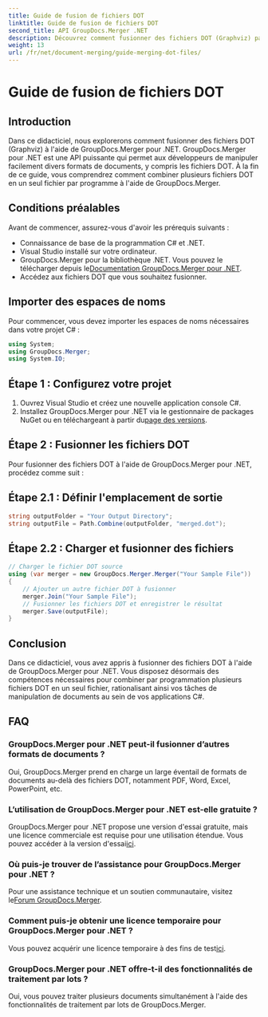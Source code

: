 ```yaml
---
title: Guide de fusion de fichiers DOT
linktitle: Guide de fusion de fichiers DOT
second_title: API GroupDocs.Merger .NET
description: Découvrez comment fusionner des fichiers DOT (Graphviz) par programme à l'aide de GroupDocs.Merger pour .NET. Fusionnez, combinez et manipulez facilement des fichiers DOT.
weight: 13
url: /fr/net/document-merging/guide-merging-dot-files/
---
```


# Guide de fusion de fichiers DOT

## Introduction
Dans ce didacticiel, nous explorerons comment fusionner des fichiers DOT (Graphviz) à l'aide de GroupDocs.Merger pour .NET. GroupDocs.Merger pour .NET est une API puissante qui permet aux développeurs de manipuler facilement divers formats de documents, y compris les fichiers DOT. À la fin de ce guide, vous comprendrez comment combiner plusieurs fichiers DOT en un seul fichier par programme à l'aide de GroupDocs.Merger.
## Conditions préalables
Avant de commencer, assurez-vous d'avoir les prérequis suivants :
- Connaissance de base de la programmation C# et .NET.
- Visual Studio installé sur votre ordinateur.
-  GroupDocs.Merger pour la bibliothèque .NET. Vous pouvez le télécharger depuis le[Documentation GroupDocs.Merger pour .NET](https://tutorials.groupdocs.com/merger/net/).
- Accédez aux fichiers DOT que vous souhaitez fusionner.

## Importer des espaces de noms
Pour commencer, vous devez importer les espaces de noms nécessaires dans votre projet C# :
```csharp
using System; 
using GroupDocs.Merger;
using System.IO;
```
## Étape 1 : Configurez votre projet
1. Ouvrez Visual Studio et créez une nouvelle application console C#.
2.  Installez GroupDocs.Merger pour .NET via le gestionnaire de packages NuGet ou en téléchargeant à partir du[page des versions](https://releases.groupdocs.com/merger/net/).
## Étape 2 : Fusionner les fichiers DOT
Pour fusionner des fichiers DOT à l'aide de GroupDocs.Merger pour .NET, procédez comme suit :
## Étape 2.1 : Définir l'emplacement de sortie
```csharp
string outputFolder = "Your Output Directory";
string outputFile = Path.Combine(outputFolder, "merged.dot");
```
## Étape 2.2 : Charger et fusionner des fichiers
```csharp
// Charger le fichier DOT source
using (var merger = new GroupDocs.Merger.Merger("Your Sample File"))
{
    // Ajouter un autre fichier DOT à fusionner
    merger.Join("Your Sample File");
    // Fusionner les fichiers DOT et enregistrer le résultat
    merger.Save(outputFile);
}
```

## Conclusion
Dans ce didacticiel, vous avez appris à fusionner des fichiers DOT à l'aide de GroupDocs.Merger pour .NET. Vous disposez désormais des compétences nécessaires pour combiner par programmation plusieurs fichiers DOT en un seul fichier, rationalisant ainsi vos tâches de manipulation de documents au sein de vos applications C#.

## FAQ
### GroupDocs.Merger pour .NET peut-il fusionner d’autres formats de documents ?
Oui, GroupDocs.Merger prend en charge un large éventail de formats de documents au-delà des fichiers DOT, notamment PDF, Word, Excel, PowerPoint, etc.
### L’utilisation de GroupDocs.Merger pour .NET est-elle gratuite ?
 GroupDocs.Merger pour .NET propose une version d'essai gratuite, mais une licence commerciale est requise pour une utilisation étendue. Vous pouvez accéder à la version d'essai[ici](https://releases.groupdocs.com/).
### Où puis-je trouver de l’assistance pour GroupDocs.Merger pour .NET ?
 Pour une assistance technique et un soutien communautaire, visitez le[Forum GroupDocs.Merger](https://forum.groupdocs.com/c/merger/32).
### Comment puis-je obtenir une licence temporaire pour GroupDocs.Merger pour .NET ?
 Vous pouvez acquérir une licence temporaire à des fins de test[ici](https://purchase.groupdocs.com/temporary-license/).
### GroupDocs.Merger pour .NET offre-t-il des fonctionnalités de traitement par lots ?
Oui, vous pouvez traiter plusieurs documents simultanément à l'aide des fonctionnalités de traitement par lots de GroupDocs.Merger.